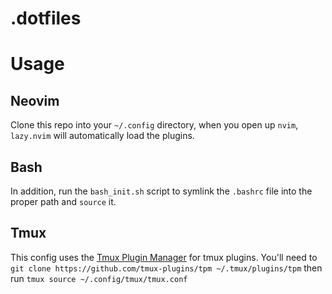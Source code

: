 # .dotfiles

# Usage

## Neovim
Clone this repo into your `~/.config` directory, when you open up `nvim`, `lazy.nvim` will automatically load the plugins. 

## Bash
In addition, run the `bash_init.sh` script to symlink the `.bashrc` file into the proper path and `source` it.

## Tmux
This config uses the [Tmux Plugin Manager](https://github.com/tmux-plugins/tpm) for tmux plugins. You'll need to `git clone https://github.com/tmux-plugins/tpm ~/.tmux/plugins/tpm` then run `tmux source ~/.config/tmux/tmux.conf`
